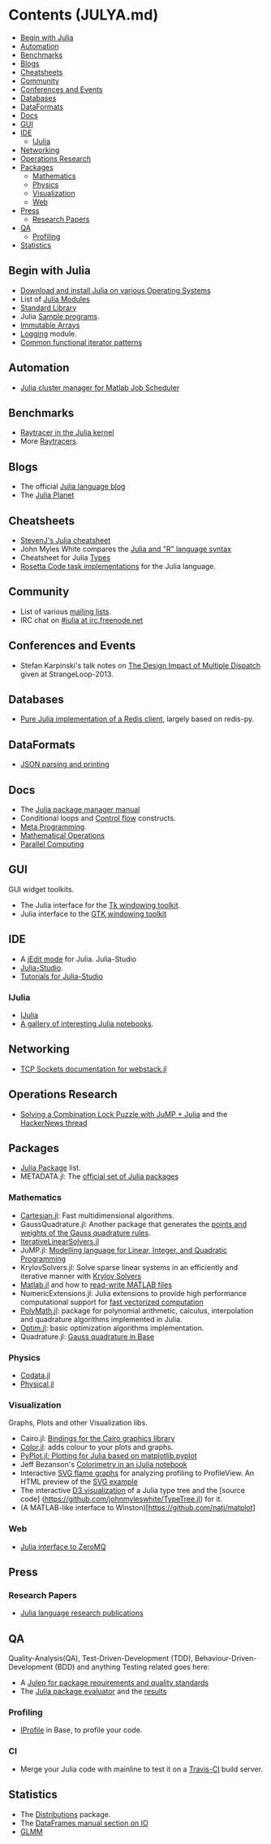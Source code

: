 # Contents (JULYA.md)

* [Begin with Julia](#begin-with-julia)
* [Automation](#automation)
* [Benchmarks](#benchmarks)
* [Blogs](#blogs)
* [Cheatsheets](#cheatsheets)
* [Community](#community)
* [Conferences and Events](#conferences-and-events)
* [Databases](#databases)
* [DataFormats](#dataformats)
* [Docs](#docs)
* [GUI](#gui)
* [IDE](#ide)
    * [IJulia](#ijulia)
* [Networking](#networking)
* [Operations Research](#operations-research)
* [Packages](#packages)
    * [Mathematics](#mathematics)
    * [Physics](#physics)
    * [Visualization](#visualization)
    * [Web](#web)
* [Press](#press)
    * [Research Papers](#research-papers)
* [QA](#qa)
    * [Profiling](#profiling)
* [Statistics](#statistics)



## Begin with Julia
* [Download and install Julia on various Operating Systems](http://julialang.org/downloads/)
* List of [Julia Modules](http://docs.julialang.org/en/latest/manual/modules/)
* [Standard Library](http://docs.julialang.org/en/latest/stdlib/)
* Julia [Sample programs](https://github.com/JuliaLang/julia/tree/master/examples).
* [Immutable Arrays](https://github.com/twadleigh/ImmutableArrays.jl)
* [Logging](https://github.com/kmsquire/Logging.jl) module.
* [Common functional iterator patterns](https://github.com/JuliaLang/Iterators.jl)



## Automation
* [Julia cluster manager for Matlab Job Scheduler](https://github.com/simonster/MatlabCluster.jl)



## Benchmarks
* [Raytracer in the Julia kernel](https://github.com/JuliaLang/julia/blob/master/test/perf/kernel/raytracer.jl)
* More [Raytracers](https://github.com/jakebolewski/rays).



## Blogs
* The official [Julia language blog](http://julialang.org/blog/)
* The [Julia Planet](http://juliablogs.com/)


## Cheatsheets
* [StevenJ's Julia cheatsheet](http://math.mit.edu/%7Estevenj/Julia-cheatsheet.pdf)
* John Myles White compares the [Julia and "R" language syntax](http://www.johnmyleswhite.com/notebook/2012/04/09/comparing-julia-and-rs-vocabularies/)
* Cheatsheet for Julia [Types](https://github.com/tanmaykm/julia_types)
* [Rosetta Code task implementations](https://github.com/karbarcca/Rosetta-Julia) for the Julia language.


## Community
* List of various [mailing lists](http://julialang.org/community/).
* IRC chat on [#julia at irc.freenode.net](http://webchat.freenode.net/?channels=julia)


## Conferences and Events
* Stefan Karpinski's talk notes on [The Design Impact of Multiple Dispatch](http://nbviewer.ipython.org/b8fe9dbb36c1427b9f22) given at StrangeLoop-2013.




## Databases
* [Pure Julia implementation of a Redis client](https://github.com/msainz/Redis.jl), largely based on redis-py.



## DataFormats
* [JSON parsing and printing](https://github.com/JuliaLang/JSON.jl)



## Docs
* The [Julia package manager manual](http://docs.julialang.org/en/latest/manual/packages/)
* Conditional loops and [Control flow](http://docs.julialang.org/en/latest/manual/control-flow/) constructs.
* [Meta Programming](http://docs.julialang.org/en/latest/manual/metaprogramming/).
* [Mathematical Operations](http://docs.julialang.org/en/latest/manual/mathematical-operations/)
* [Parallel Computing](http://docs.julialang.org/en/latest/manual/parallel-computing/)



## GUI
GUI widget toolkits.
* The Julia interface for the [Tk windowing toolkit](https://github.com/JuliaLang/Tk.jl).
* Julia interface to the [GTK windowing toolkit](https://github.com/JuliaLang/Gtk.jl)




## IDE
* A [jEdit mode](https://github.com/tuckerkevin/jedit-julia) for Julia.
Julia-Studio
* [Julia-Studio](http://forio.com/products/julia-studio/).
* [Tutorials for Julia-Studio](https://github.com/forio/julia-tutorials)

### IJulia
* [IJulia](https://github.com/JuliaLang/IJulia.jl)
* [A gallery of interesting Julia notebooks](https://github.com/ipython/ipython/wiki/A-gallery-of-interesting-IPython-Notebooks#julia-notebooks).



## Networking
* [TCP Sockets documentation for webstack.jl](http://blog.leahhanson.us/using-tcp-sockets-in-julia.html)



## Operations Research
* [Solving a Combination Lock Puzzle with JuMP + Julia](http://iaindunning.com/2013/combination-locks.html) and the [HackerNews thread](https://news.ycombinator.com/item?id=6425160)



## Packages
* [Julia Package](http://docs.julialang.org/en/latest/packages/packagelist/) list.
* METADATA.jl: The [official set of Julia packages](https://github.com/JuliaLang/METADATA.jl)


### Mathematics
* [Cartesian.jl](https://github.com/timholy/Cartesian.jl): Fast multidimensional algorithms.
* GaussQuadrature.jl: Another package that generates the [points and weights of the Gauss quadrature rules](https://github.com/billmclean/GaussQuadrature.jl).
* [IterativeLinearSolvers.jl](https://github.com/andreasnoackjensen/IterativeLinearSolvers.jl)
* JuMP.jl: [Modelling language for Linear, Integer, and Quadratic Programming](https://github.com/IainNZ/JuMP.jl)
* KrylovSolvers.jl: Solve sparse linear systems in an efficiently and iterative manner with [Krylov Solvers](https://github.com/cfbaptista/KrylovSolvers.jl)
* [Matlab.jl](https://github.com/lindahua/MATLAB.jl) and how to [read-write MATLAB files](https://github.com/lindahua/MATLAB.jl#readwrite-mat-files)
* NumericExtensions.jl: Julia extensions to provide high performance computational support for [fast vectorized computation](https://github.com/lindahua/NumericExtensions.jl)
* [PolyMath.jl](https://github.com/cfbaptista/PolyMath.jl): package for polynomial arithmetic, calculus, interpolation and quadrature algorithms implemented in Julia.
* [Optim.jl](https://github.com/JuliaOpt/Optim.jl): basic optimization algorithms implementation.
* Quadrature.jl: [Gauss quadrature in Base](https://github.com/kofron/Quadrature.jl)


### Physics
* [Codata.jl](https://github.com/kofron/Codata.jl)
* [Physical.jl](https://github.com/ggggggggg/Physical.jl)


### Visualization
Graphs, Plots and other Visualization libs.
* Cairo.jl: [Bindings for the Cairo graphics library](https://github.com/JuliaLang/Cairo.jl)
* [Color.jl](https://github.com/JuliaLang/Color.jl): adds colour to your plots and graphs.
* [PyPlot.jl: Plotting for Julia based on matplotlib.pyplot](https://github.com/stevengj/PyPlot.jl)
* Jeff Bezanson's [Colorimetry in an iJulia notebook](http://nbviewer.ipython.org/url/beowulf.csail.mit.edu/18.337/black%20body%20radiation.ipynb)
* Interactive [SVG flame graphs](https://github.com/GlenHertz/ProfileView.jl) for analyzing profiling to ProfileView. An HTML preview of the [SVG example](http://htmlpreview.github.io/?https://raw.github.com/GlenHertz/ProfileView.jl/master/readme_images/profile.svg)
* The interactive [D3 visualization](http://johnmyleswhite.com/typetree/tree.html) of a Julia type tree and the [source code]  (https://github.com/johnmyleswhite/TypeTree.jl) for it.
* (A MATLAB-like interface to Winston)[https://github.com/natj/matplot]


### Web
* [Julia interface to ZeroMQ](https://github.com/JuliaLang/ZMQ.jl)



## Press

### Research Papers
* [Julia language research publications](http://julialang.org/publications/)



## QA
Quality-Analysis(QA), Test-Driven-Development (TDD), Behaviour-Driven-Development (BDD) and anything Testing related goes here:
* A [Julep for package requirements and quality standards](https://gist.github.com/IainNZ/6086173)
* The [Julia package evaluator](https://github.com/IainNZ/PackageEvaluator.jl) and the [results](http://iaindunning.com/PackageEval/)

### Profiling
* [IProfile](http://docs.julialang.org/en/latest/stdlib/profile/) in Base, to profile your code.


### CI
* Merge your Julia code with mainline to test it on a [Travis-CI](https://travis-ci.org/JuliaLang/) build server.




## Statistics
* The [Distributions](http://juliastats.github.io/Distributions.jl/index.html) package.
* The [DataFrames manual section on IO](http://juliastats.github.io/DataFrames.jl/io.html)
* [GLMM](https://github.com/dmbates/MixedModels.jl)


